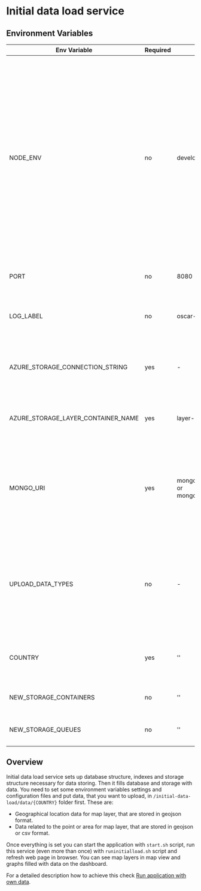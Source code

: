 # Initial data load service

## Environment Variables

| Env Variable                       | Required | Default Value                                                      | Description                                                                                                                                                                                                                                                                                                      |
| ---------------------------------- | -------- | ------------------------------------------------------------------ | ---------------------------------------------------------------------------------------------------------------------------------------------------------------------------------------------------------------------------------------------------------------------------------------------------------------- |
| NODE_ENV                           | no       | development                                                        | This environment variable is used to state in our case whether a particular environment is development, production, test or provision environment. Express uses it to alter its own default behavior. Fo example a common use-case is running additional debugging or logging code in a development environment. |
| PORT                               | no       | 8080                                                               | The port on which the service is running.                                                                                                                                                                                                                                                                        |
| LOG_LABEL                          | no       | oscar-initial-data-upload                                          | Title of the logs that you can see in the terminal when you run the service.                                                                                                                                                                                                                                     |
| AZURE_STORAGE_CONNECTION_STRING    | yes      | -                                                                  | Default Azurite connection string from documentation used for a local development.                                                                                                                                                                                                                               |
| AZURE_STORAGE_LAYER_CONTAINER_NAME | yes      | layer-geo-data                                                     | Name of the Blob Container to which geojsons are saved in the Azurite.                                             |
| MONGO_URI                          | yes      | mongodb://localhost:27917/oscar or mongodb://localhost:27017/oscar | URI with port on which the MongoDB is running. In the development environment it runs on port 27917 and in the testing environment on port 27017.                                                                                                                                                                |
| UPLOAD_DATA_TYPES                  | no       | -                                                                  | Data sets to be uploaded into the database. There are two options: 'mapLayers' for the map view configuration and 'attributes' for application data.                                                                                                                                                             |
| COUNTRY                            | yes      | ''                                                                 | Name of the folder from which you get the data for the specific country.                                                                                                                                                                                                                                         |
| NEW_STORAGE_CONTAINERS             | no       | ''                                                                 | Names of the Blob Containers in the Azurite.                                                                                                                                                                                                                                                                     |
| NEW_STORAGE_QUEUES                 | no       | ''                                                                 | Names of the Storage Queues in the Azurite.                                                                                                                                                                                                                                                                      |

## Overview

Initial data load service sets up database structure, indexes and storage structure necessary for data storing. Then it fills database and storage with data. You need to set some environment variables settings and configuration files and put data, that you want to upload, in `/initial-data-load/data/{COUNTRY}` folder first. These are:

- Geographical location data for map layer, that are stored in geojson format.
- Data related to the point or area for map layer, that are stored in geojson or csv format.

Once everything is set you can start the application with `start.sh` script, run this service (even more than once) with `runinitialload.sh` script and refresh web page in browser. You can see map layers in map view and graphs filled with data on the dashboard.

For a detailed description how to achieve this check [Run application with own data](../doc/tutorials/run-application-with-own-data.md).